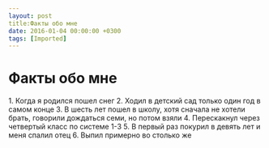 ```yaml
---
layout: post
title:Факты обо мне
date: 2016-01-04 00:00:00 +0300
tags: [Imported]
---
```

# Факты обо мне

1\. Когда я родился пошел снег
2\. Ходил в детский сад только один год в самом конце
3\. В шесть лет пошел в школу, хотя сначала не хотели брать, говорили дождаться семи, но потом взяли
4\. Перескакнул через четвертый класс по системе 1-3
5\. В первый раз покурил в девять лет и меня спалил отец
6\. Выпил примерно во столько же